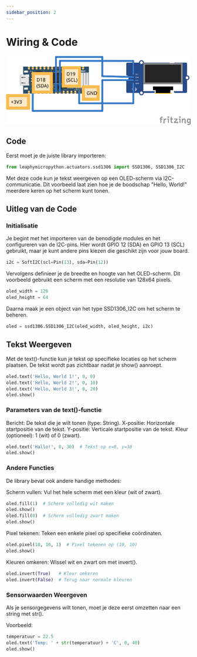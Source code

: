```yaml
---
sidebar_position: 2
---
```


# Wiring & Code

![oled](nano_rp2040_oled.svg)
## Code

Eerst moet je de juiste library importeren:

```py
from leaphymicropython.actuators.ssd1306 import SSD1306, SSD1306_I2C
```
Met deze code kun je tekst weergeven op een OLED-scherm via I2C-communicatie. Dit voorbeeld laat zien hoe je de boodschap "Hello, World!" meerdere keren op het scherm kunt tonen.

## Uitleg van de Code

### Initialisatie
Je begint met het importeren van de benodigde modules en het configureren van de I2C-pins. Hier wordt GPIO 12 (SDA) en GPIO 13 (SCL) gebruikt, maar je kunt andere pins kiezen die geschikt zijn voor jouw board.

```py
i2c = SoftI2C(scl=Pin(13), sda=Pin(12))
```
Vervolgens definieer je de breedte en hoogte van het OLED-scherm. Dit voorbeeld gebruikt een scherm met een resolutie van 128x64 pixels.
```py
oled_width = 128
oled_height = 64
```
Daarna maak je een object van het type SSD1306_I2C om het scherm te beheren.

```py
oled = ssd1306.SSD1306_I2C(oled_width, oled_height, i2c)
```
## Tekst Weergeven

Met de text()-functie kun je tekst op specifieke locaties op het scherm plaatsen. De tekst wordt pas zichtbaar nadat je show() aanroept.

```py
oled.text('Hello, World 1!', 0, 0)
oled.text('Hello, World 2!', 0, 10)
oled.text('Hello, World 3!', 0, 20)
oled.show()
```

### Parameters van de text()-functie
Bericht: De tekst die je wilt tonen (type: String).
X-positie: Horizontale startpositie van de tekst.
Y-positie: Verticale startpositie van de tekst.
Kleur (optioneel): 1 (wit) of 0 (zwart).

```py
oled.text('Hallo!', 0, 30)  # Tekst op x=0, y=30
oled.show()
```
### Andere Functies
De library bevat ook andere handige methodes:

Scherm vullen: Vul het hele scherm met een kleur (wit of zwart).

```py
oled.fill(1)  # Scherm volledig wit maken
oled.show()
oled.fill(0)  # Scherm volledig zwart maken
oled.show()
```

Pixel tekenen: Teken een enkele pixel op specifieke coördinaten. 
```py
oled.pixel(10, 10, 1)  # Pixel tekenen op (10, 10)
oled.show()
```
Kleuren omkeren: Wissel wit en zwart om met invert().

```py
oled.invert(True)   # Kleur omkeren
oled.invert(False)  # Terug naar normale kleuren
```
### Sensorwaarden Weergeven
   
Als je sensorgegevens wilt tonen, moet je deze eerst omzetten naar een string met str().

Voorbeeld:
```py
temperatuur = 22.5
oled.text('Temp: ' + str(temperatuur) + 'C', 0, 40)
oled.show()
```

